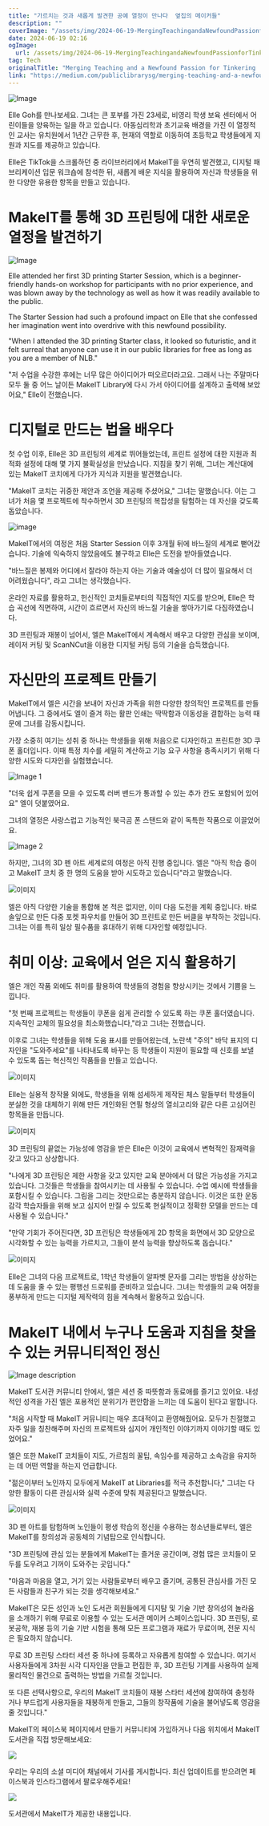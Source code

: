 ```yaml
---
title: "가르치는 것과 새롭게 발견한 공예 열정이 만나다  옆집의 메이커들"
description: ""
coverImage: "/assets/img/2024-06-19-MergingTeachingandaNewfoundPassionforTinkeringMakersNextDoor_0.png"
date: 2024-06-19 02:16
ogImage: 
  url: /assets/img/2024-06-19-MergingTeachingandaNewfoundPassionforTinkeringMakersNextDoor_0.png
tag: Tech
originalTitle: "Merging Teaching and a Newfound Passion for Tinkering | Makers Next Door"
link: "https://medium.com/publiclibrarysg/merging-teaching-and-a-newfound-passion-for-tinkering-makers-next-door-608adb60e72f"
---
```




![Image](/assets/img/2024-06-19-MergingTeachingandaNewfoundPassionforTinkeringMakersNextDoor_0.png)

Elle Goh를 만나보세요. 그녀는 큰 포부를 가진 23세로, 비영리 학생 보육 센터에서 어린이들을 양육하는 일을 하고 있습니다. 아동심리학과 초기교육 배경을 가진 이 열정적인 교사는 유치원에서 1년간 근무한 후, 현재의 역할로 이동하여 초등학교 학생들에게 지원과 지도를 제공하고 있습니다.

Elle은 TikTok을 스크롤하던 중 라이브러리에서 MakeIT을 우연히 발견했고, 디지털 패브리케이션 입문 워크숍에 참석한 뒤, 새롭게 배운 지식을 활용하여 자신과 학생들을 위한 다양한 유용한 항목을 만들고 있습니다.

# MakeIT를 통해 3D 프린팅에 대한 새로운 열정을 발견하기


<div class="content-ad"></div>


![Image](/assets/img/2024-06-19-MergingTeachingandaNewfoundPassionforTinkeringMakersNextDoor_1.png)

Elle attended her first 3D printing Starter Session, which is a beginner-friendly hands-on workshop for participants with no prior experience, and was blown away by the technology as well as how it was readily available to the public.

The Starter Session had such a profound impact on Elle that she confessed her imagination went into overdrive with this newfound possibility.

"When I attended the 3D printing Starter class, it looked so futuristic, and it felt surreal that anyone can use it in our public libraries for free as long as you are a member of NLB."


<div class="content-ad"></div>

"저 수업을 수강한 후에는 너무 많은 아이디어가 떠오르더라고요. 그래서 나는 주말마다 모두 둘 중 어느 날이든 MakeIT Library에 다시 가서 아이디어를 설계하고 출력해 보았어요," Elle이 전했습니다.

# 디지털로 만드는 법을 배우다

첫 수업 이후, Elle은 3D 프린팅의 세계로 뛰어들었는데, 프린트 설정에 대한 지원과 최적화 설정에 대해 몇 가지 불확실성을 만났습니다. 지침을 찾기 위해, 그녀는 계산대에 있는 MakeIT 코치에게 다가가 지식과 지원을 발견했습니다.

"MakeIT 코치는 귀중한 제안과 조언을 제공해 주셨어요," 그녀는 말했습니다. 이는 그녀가 처음 몇 프로젝트에 착수하면서 3D 프린팅의 복잡성을 탐험하는 데 자신을 갖도록 돕았습니다.

<div class="content-ad"></div>


![image](/assets/img/2024-06-19-MergingTeachingandaNewfoundPassionforTinkeringMakersNextDoor_2.png)

MakeIT에서의 여정은 처음 Starter Session 이후 3개월 뒤에 바느질의 세계로 뻗어갔습니다. 기술에 익숙하지 않았음에도 불구하고 Elle은 도전을 받아들였습니다.

"바느질은 봉제와 어디에서 잘라야 하는지 아는 기술과 예술성이 더 많이 필요해서 더 어려웠습니다", 라고 그녀는 생각했습니다.

온라인 자료를 활용하고, 헌신적인 코치들로부터의 직접적인 지도를 받으며, Elle은 학습 곡선에 직면하여, 시간이 흐르면서 자신의 바느질 기술을 쌓아가기로 다짐하였습니다.


<div class="content-ad"></div>

3D 프린팅과 재봉이 넘어서, 엘은 MakeIT에서 계속해서 배우고 다양한 관심을 보이며, 레이저 커팅 및 ScanNCut을 이용한 디지털 커팅 등의 기술을 습득했습니다.

# 자신만의 프로젝트 만들기

MakeIT에서 엘은 시간을 보내어 자신과 가족을 위한 다양한 창의적인 프로젝트를 만들어냅니다. 그 중에서도 엘이 즐겨 하는 활판 인쇄는 딱딱함과 이동성을 결합하는 능력 때문에 그녀를 감동시킵니다.

가장 소중히 여기는 성취 중 하나는 학생들을 위해 처음으로 디자인하고 프린트한 3D 쿠폰 홀더입니다. 이때 특정 치수를 세밀히 계산하고 기능 요구 사항을 충족시키기 위해 다양한 시도와 디자인을 실험했습니다.

<div class="content-ad"></div>


![Image 1](/assets/img/2024-06-19-MergingTeachingandaNewfoundPassionforTinkeringMakersNextDoor_3.png)

"더욱 쉽게 쿠폰을 모을 수 있도록 러버 밴드가 통과할 수 있는 추가 칸도 포함되어 있어요" 엘이 덧붙였어요.

그녀의 열정은 사랑스럽고 기능적인 북극곰 폰 스탠드와 같이 독특한 작품으로 이끌었어요.

![Image 2](/assets/img/2024-06-19-MergingTeachingandaNewfoundPassionforTinkeringMakersNextDoor_4.png)


<div class="content-ad"></div>

하지만, 그녀의 3D 펜 아트 세계로의 여정은 아직 진행 중입니다. 엘은 "아직 학습 중이고 MakeIT 코치 중 한 명의 도움을 받아 시도하고 있습니다"라고 말했습니다.

![이미지](/assets/img/2024-06-19-MergingTeachingandaNewfoundPassionforTinkeringMakersNextDoor_5.png)

엘은 아직 다양한 기술을 통합해 본 적은 없지만, 이미 다음 도전을 계획 중입니다. 바로 솔잎으로 만든 다중 포켓 파우치를 만들어 3D 프린트로 만든 버클을 부착하는 것입니다. 그녀는 이를 특히 일상 필수품을 휴대하기 위해 디자인할 예정입니다.

# 취미 이상: 교육에서 얻은 지식 활용하기

<div class="content-ad"></div>

엘은 개인 작품 외에도 취미를 활용하여 학생들의 경험을 향상시키는 것에서 기쁨을 느낍니다.

"첫 번째 프로젝트는 학생들이 쿠폰을 쉽게 관리할 수 있도록 하는 쿠폰 홀더였습니다. 지속적인 교체의 필요성을 최소화했습니다,"라고 그녀는 전했습니다.

이후로 그녀는 학생들을 위해 도움 표시를 만들어왔는데, 노란색 "주의" 바닥 표지의 디자인을 "도와주세요"를 나타내도록 바꾸는 등 학생들이 지원이 필요할 때 신호를 보낼 수 있도록 돕는 혁신적인 작품들을 만들고 있습니다.

![이미지](/assets/img/2024-06-19-MergingTeachingandaNewfoundPassionforTinkeringMakersNextDoor_6.png)

<div class="content-ad"></div>

Elle는 실용적 창작물 외에도, 학생들을 위해 섬세하게 제작된 체스 말들부터 학생들이 분실한 것을 대체하기 위해 만든 개인화된 연필 형상의 열쇠고리와 같은 다른 고심어린 항목들을 만듭니다.

![이미지](/assets/img/2024-06-19-MergingTeachingandaNewfoundPassionforTinkeringMakersNextDoor_7.png)

3D 프린팅의 끝없는 가능성에 영감을 받은 Elle은 이것이 교육에서 변혁적인 잠재력을 갖고 있다고 상상합니다.

"나에게 3D 프린팅은 제한 사항을 갖고 있지만 교육 분야에서 더 많은 가능성을 가지고 있습니다. 그것들은 학생들을 참여시키는 데 사용될 수 있습니다. 수업 예시에 학생들을 포함시킬 수 있습니다. 그림을 그리는 것만으로는 충분하지 않습니다. 이것은 또한 운동 감각 학습자들을 위해 보고 심지어 만질 수 있도록 현실적이고 정확한 모델을 만드는 데 사용될 수 있습니다."

<div class="content-ad"></div>

"만약 기회가 주어진다면, 3D 프린팅은 학생들에게 2D 항목을 화면에서 3D 모양으로 시각화할 수 있는 능력을 가르치고, 그들이 분석 능력을 향상하도록 돕습니다."

![이미지](/assets/img/2024-06-19-MergingTeachingandaNewfoundPassionforTinkeringMakersNextDoor_8.png)

Elle은 그녀의 다음 프로젝트로, 1학년 학생들이 알파벳 문자를 그리는 방법을 상상하는 데 도움을 줄 수 있는 평행선 드로워를 준비하고 있습니다. 그녀는 학생들의 교육 여정을 풍부하게 만드는 디지털 제작력의 힘을 계속해서 활용하고 있습니다.

# MakeIT 내에서 누구나 도움과 지침을 찾을 수 있는 커뮤니티적인 정신

<div class="content-ad"></div>


![Image description](/assets/img/2024-06-19-MergingTeachingandaNewfoundPassionforTinkeringMakersNextDoor_9.png)

MakeIT 도서관 커뮤니티 안에서, 엘은 세션 중 따뜻함과 동료애를 즐기고 있어요. 내성적인 성격을 가진 엘은 포용적인 분위기가 편안함을 느끼는 데 도움이 된다고 말합니다.

"처음 시작할 때 MakeIT 커뮤니티는 매우 초대적이고 환영해줬어요. 모두가 친절했고 자주 일을 칭찬해주며 자신의 프로젝트와 심지어 개인적인 이야기까지 이야기할 때도 있었어요."

엘은 또한 MakeIT 코치들이 지도, 가르침의 꿀팁, 속임수를 제공하고 소속감을 유지하는 데 어떤 역할을 하는지 언급합니다.


<div class="content-ad"></div>

"젊은이부터 노인까지 모두에게 MakeIT at Libraries를 적극 추천합니다," 그녀는 다양한 활동이 다른 관심사와 실력 수준에 맞춰 제공된다고 말했습니다.

![이미지](/assets/img/2024-06-19-MergingTeachingandaNewfoundPassionforTinkeringMakersNextDoor_10.png)

3D 펜 아트를 탐험하며 노인들이 평생 학습의 정신을 수용하는 청소년들로부터, 엘은 MakeIT를 창의성과 공동체의 기념탑으로 인식합니다.

"3D 프린팅에 관심 있는 분들에게 MakeIT는 즐거운 공간이며, 경험 많은 코치들이 모두를 도우려고 기꺼이 도와주는 곳입니다."

<div class="content-ad"></div>

"마음과 마음을 열고, 거기 있는 사람들로부터 배우고 즐기며, 공통된 관심사를 가진 모든 사람들과 친구가 되는 것을 생각해보세요."

MakeIT은 모든 성인과 노인 도서관 회원들에게 디지턈 및 기술 기반 창의성의 놀라움을 소개하기 위해 무료로 이용할 수 있는 도서관 메이커 스페이스입니다. 3D 프린팅, 로봇공학, 재봉 등의 기술 기반 시험을 통해 모든 프로그램과 재료가 무료이며, 전문 지식은 필요하지 않습니다.

무료 3D 프린팅 스타터 세션 중 하나에 등록하고 자유롭게 참여할 수 있습니다. 여기서 사용자들에게 3차원 시각 디자인을 만들고 편집한 후, 3D 프린팅 기계를 사용하여 실제 물리적인 물건으로 출력하는 방법을 가르칠 것입니다.

또 다른 선택사항으로, 우리의 MakeIT 코치들이 재봉 스타터 세션에 참여하여 충청하거나 부드럽게 사용자들을 재봉하게 만들고, 그들의 창작품에 기술을 불어넣도록 영감을 줄 것입니다."

<div class="content-ad"></div>

MakeIT의 페이스북 페이지에서 만들기 커뮤니티에 가입하거나 다음 위치에서 MakeIT 도서관을 직접 방문해보세요:

![](/assets/img/2024-06-19-MergingTeachingandaNewfoundPassionforTinkeringMakersNextDoor_11.png)

우리는 우리의 소셜 미디어 채널에서 기사를 게시합니다. 최신 업데이트를 받으려면 페이스북과 인스타그램에서 팔로우해주세요!

![](/assets/img/2024-06-19-MergingTeachingandaNewfoundPassionforTinkeringMakersNextDoor_12.png)

<div class="content-ad"></div>

도서관에서 MakeIT가 제공한 내용입니다.